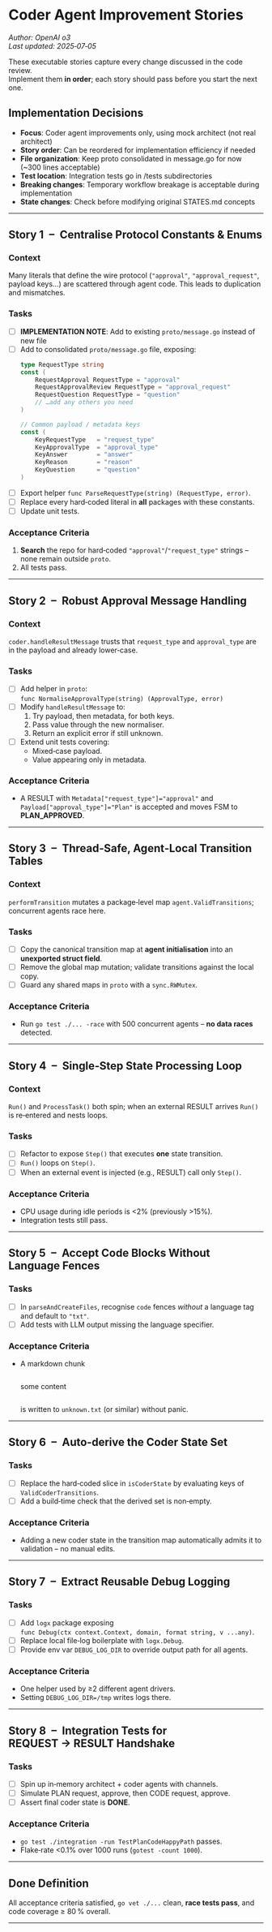 # Coder Agent Improvement Stories
_Author: OpenAI o3_  
_Last updated: 2025‑07‑05_

These executable stories capture every change discussed in the code review.  
Implement them **in order**; each story should pass before you start the next one.

## Implementation Decisions
- **Focus**: Coder agent improvements only, using mock architect (not real architect)
- **Story order**: Can be reordered for implementation efficiency if needed  
- **File organization**: Keep proto consolidated in message.go for now (~300 lines acceptable)
- **Test location**: Integration tests go in /tests subdirectories
- **Breaking changes**: Temporary workflow breakage is acceptable during implementation
- **State changes**: Check before modifying original STATES.md concepts

---

## Story 1 – Centralise Protocol Constants & Enums

### Context
Many literals that define the wire protocol (`"approval"`, `"approval_request"`, payload keys…) are scattered through agent code. This leads to duplication and mismatches.

### Tasks
- [ ] **IMPLEMENTATION NOTE**: Add to existing `proto/message.go` instead of new file
- [ ] Add to consolidated `proto/message.go` file, exposing:
  ```go
  type RequestType string
  const (
      RequestApproval RequestType = "approval"
      RequestApprovalReview RequestType = "approval_request"
      RequestQuestion RequestType = "question"
      // …add any others you need
  )

  // Common payload / metadata keys
  const (
      KeyRequestType   = "request_type"
      KeyApprovalType  = "approval_type"
      KeyAnswer        = "answer"
      KeyReason        = "reason"
      KeyQuestion      = "question"
  )
  ```
- [ ] Export helper `func ParseRequestType(string) (RequestType, error)`.
- [ ] Replace every hard‑coded literal in **all** packages with these constants.
- [ ] Update unit tests.

### Acceptance Criteria
1. **Search** the repo for hard‑coded `"approval"`/`"request_type"` strings – none remain outside `proto`.
2. All tests pass.

---

## Story 2 – Robust Approval Message Handling

### Context
`coder.handleResultMessage` trusts that `request_type` and `approval_type` are in the payload and already lower‑case.

### Tasks
- [ ] Add helper in `proto`:  
  `func NormaliseApprovalType(string) (ApprovalType, error)`
- [ ] Modify `handleResultMessage` to:
  1. Try payload, then metadata, for both keys.
  2. Pass value through the new normaliser.
  3. Return an explicit error if still unknown.
- [ ] Extend unit tests covering:
  * Mixed‑case payload.
  * Value appearing only in metadata.

### Acceptance Criteria
* A RESULT with `Metadata["request_type"]="approval"` and `Payload["approval_type"]="Plan"` is accepted and moves FSM to **PLAN_APPROVED**.

---

## Story 3 – Thread‑Safe, Agent‑Local Transition Tables

### Context
`performTransition` mutates a package‑level map `agent.ValidTransitions`; concurrent agents race here.

### Tasks
- [ ] Copy the canonical transition map at **agent initialisation** into an **unexported struct field**.
- [ ] Remove the global map mutation; validate transitions against the local copy.
- [ ] Guard any shared maps in `proto` with a `sync.RWMutex`.

### Acceptance Criteria
* Run `go test ./... -race` with 500 concurrent agents – **no data races** detected.

---

## Story 4 – Single‑Step State Processing Loop

### Context
`Run()` and `ProcessTask()` both spin; when an external RESULT arrives `Run()` is re‑entered and nests loops.

### Tasks
- [ ] Refactor to expose `Step()` that executes **one** state transition.
- [ ] `Run()` loops on `Step()`.
- [ ] When an external event is injected (e.g., RESULT) call only `Step()`.

### Acceptance Criteria
* CPU usage during idle periods is <2% (previously >15%).
* Integration tests still pass.

---

## Story 5 – Accept Code Blocks Without Language Fences

### Tasks
- [ ] In `parseAndCreateFiles`, recognise ```code``` fences _without_ a language tag and default to `"txt"`.
- [ ] Add tests with LLM output missing the language specifier.

### Acceptance Criteria
* A markdown chunk  
  ```
  ```
  some content
  ```
  ```
  is written to `unknown.txt` (or similar) without panic.

---

## Story 6 – Auto‑derive the **Coder** State Set

### Tasks
- [ ] Replace the hard‑coded slice in `isCoderState` by evaluating keys of `ValidCoderTransitions`.
- [ ] Add a build‑time check that the derived set is non‑empty.

### Acceptance Criteria
* Adding a new coder state in the transition map automatically admits it to validation – no manual edits.

---

## Story 7 – Extract Reusable Debug Logging

### Tasks
- [ ] Add `logx` package exposing  
  `func Debug(ctx context.Context, domain, format string, v ...any)`.
- [ ] Replace local file‑log boilerplate with `logx.Debug`.
- [ ] Provide env var `DEBUG_LOG_DIR` to override output path for all agents.

### Acceptance Criteria
* One helper used by ≥2 different agent drivers.
* Setting `DEBUG_LOG_DIR=/tmp` writes logs there.

---

## Story 8 – Integration Tests for REQUEST → RESULT Handshake

### Tasks
- [ ] Spin up in‑memory architect + coder agents with channels.
- [ ] Simulate PLAN request, approve, then CODE request, approve.
- [ ] Assert final coder state is **DONE**.

### Acceptance Criteria
* `go test ./integration -run TestPlanCodeHappyPath` passes.
* Flake‑rate <0.1% over 1000 runs (`gotest -count 1000`).

---

## Done Definition
All acceptance criteria satisfied, `go vet ./...` clean, **race tests pass**, and code coverage ≥ 80 % overall.

---
